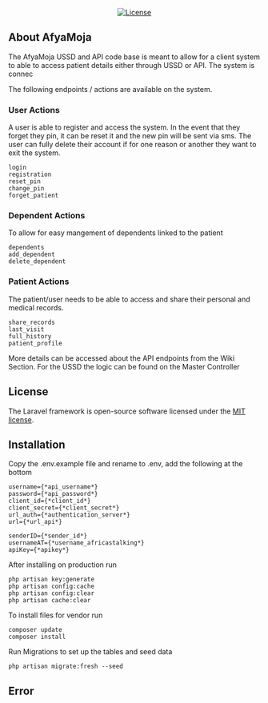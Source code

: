 <p align="center">
<a href="https://packagist.org/packages/laravel/framework"><img src="https://poser.pugx.org/laravel/framework/license.svg" alt="License"></a>
</p>

## About AfyaMoja

The AfyaMoja USSD and API code base is meant to allow for a client system to able to access patient details either through USSD or API.
The system is connec

The following endpoints / actions are available on the system.

### User Actions

A user is able to register and access the system.
In the event that they forget they pin, it can be reset it and the new pin will be sent via sms.
The user can fully delete their account if for one reason or another they want to exit the system.

    login
    registration
    reset_pin
    change_pin
    forget_patient

### Dependent Actions

To allow for easy mangement of dependents linked to the patient

    dependents
    add_dependent
    delete_dependent

### Patient Actions

The patient/user needs to be able to access and share their personal and medical records.

    share_records
    last_visit
    full_history
    patient_profile

More details can be accessed about the API endpoints from the Wiki Section.
For the USSD the logic can be found on the Master Controller

## License

The Laravel framework is open-source software licensed under the [MIT license](https://opensource.org/licenses/MIT).

## Installation

Copy the .env.example file and rename to .env, add the following at the bottom

    username={*api_username*}
    password={*api_password*}
    client_id={*client_id*}
    client_secret={*client_secret*}
    url_auth={*authentication_server*}
    url={*url_api*}

    senderID={*sender_id*}
    usernameAT={*username_africastalking*}
    apiKey={*apikey*}

After installing on production run

    php artisan key:generate
    php artisan config:cache
    php artisan config:clear
    php artisan cache:clear

To install files for vendor run

    composer update
    composer install

Run Migrations to set up the tables and seed data

    php artisan migrate:fresh --seed

## Error
